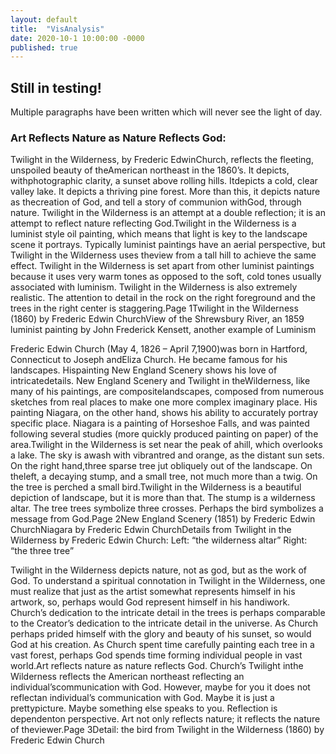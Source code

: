 ```yaml
---
layout: default
title:  "VisAnalysis"
date: 2020-10-1 10:00:00 -0000
published: true
---
```


## Still in testing!

Multiple paragraphs have been written which will never see the light of day. 


### Art Reflects Nature as Nature Reflects God:
Twilight in the Wilderness, by Frederic EdwinChurch, reflects the fleeting, unspoiled beauty of theAmerican northeast in the 1860’s. It depicts, withphotographic clarity, a sunset above rolling hills. Itdepicts a cold, clear valley lake. It depicts a thriving pine forest. More than this, it depicts nature as thecreation of God, and tell a story of communion withGod, through nature. Twilight in the Wilderness is an attempt at a double reflection; it is an attempt to reflect nature reflecting God.Twilight in the Wilderness is a luminist style oil painting, which means that light is key to the landscape scene it portrays. Typically luminist paintings have an aerial perspective, but  Twilight in the Wilderness uses theview from a tall hill to achieve the same effect. Twilight in the Wilderness is set apart from other luminist paintings because it uses very warm tones as opposed to the soft, cold tones usually associated with luminism.  Twilight in the Wilderness is also extremely realistic. The attention to detail in the rock on the right foreground and the trees in the right center is staggering.Page 1Twilight in the Wilderness (1860) by Frederic Edwin ChurchView of the Shrewsbury River, an 1859 luminist painting by John Frederick Kensett, another example of Luminism

Frederic Edwin Church (May 4, 1826 – April 7,1900)was born in Hartford, Connecticut to Joseph andEliza Church. He became famous for his landscapes. Hispainting New England Scenery shows his love of intricatedetails.  New England Scenery and Twilight in theWilderness, like many of his paintings, are compositelandscapes, composed from numerous sketches from real places to make one more complex imaginary place. His painting Niagara, on the other hand, shows his ability to accurately portray specific place. Niagara is a painting of Horseshoe Falls, and was painted following several studies (more quickly produced painting on paper) of the area.Twilight in the Wilderness is set near the peak of ahill, which overlooks a lake. The sky is awash with vibrantred and orange, as the distant sun sets. On the right hand,three sparse tree jut obliquely out of the landscape. On theleft, a decaying stump, and a small tree, not much more than a twig. On the tree is perched a small bird.Twilight in the Wilderness is a beautiful depiction of landscape, but it is more than that. The stump is a wilderness altar. The tree trees symbolize three crosses. Perhaps the bird symbolizes a message from God.Page 2New England Scenery (1851) by Frederic Edwin ChurchNiagara by Frederic Edwin ChurchDetails from Twilight in the Wilderness by Frederic Edwin Church: Left: “the wilderness altar” Right: “the three tree”

Twilight in the Wilderness depicts nature, not as god, but as the work of God. To understand a spiritual connotation in Twilight in the Wilderness, one must realize that just as the artist somewhat represents himself in his artwork, so, perhaps would God represent himself in his handiwork. Church’s dedication to the intricate detail in the trees is perhaps comparable to the Creator’s dedication to the intricate detail in the universe. As Church perhaps prided himself with the glory and beauty of his sunset, so would God at his creation. As Church spent time carefully painting each tree in a vast forest, perhaps God spends time forming individual people in vast world.Art reflects nature as nature reflects God. Church’s Twilight inthe Wilderness reflects the American northeast reflecting an individual’scommunication with God. However, maybe for you it does not reflectan individual’s communication with God. Maybe it is just a prettypicture. Maybe something else speaks to you. Reflection is dependenton perspective. Art not only reflects nature; it reflects the nature of theviewer.Page 3Detail: the bird from Twilight in the Wilderness (1860) by Frederic Edwin Church
